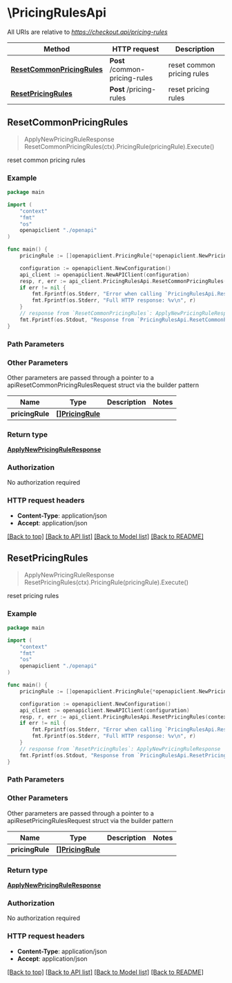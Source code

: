 # \PricingRulesApi

All URIs are relative to *https://checkout.api/pricing-rules*

Method | HTTP request | Description
------------- | ------------- | -------------
[**ResetCommonPricingRules**](PricingRulesApi.md#ResetCommonPricingRules) | **Post** /common-pricing-rules | reset common pricing rules
[**ResetPricingRules**](PricingRulesApi.md#ResetPricingRules) | **Post** /pricing-rules | reset pricing rules



## ResetCommonPricingRules

> ApplyNewPricingRuleResponse ResetCommonPricingRules(ctx).PricingRule(pricingRule).Execute()

reset common pricing rules

### Example

```go
package main

import (
    "context"
    "fmt"
    "os"
    openapiclient "./openapi"
)

func main() {
    pricingRule := []openapiclient.PricingRule{*openapiclient.NewPricingRule(int32(123), "Sku_example", int32(123))} // []PricingRule | 

    configuration := openapiclient.NewConfiguration()
    api_client := openapiclient.NewAPIClient(configuration)
    resp, r, err := api_client.PricingRulesApi.ResetCommonPricingRules(context.Background()).PricingRule(pricingRule).Execute()
    if err != nil {
        fmt.Fprintf(os.Stderr, "Error when calling `PricingRulesApi.ResetCommonPricingRules``: %v\n", err)
        fmt.Fprintf(os.Stderr, "Full HTTP response: %v\n", r)
    }
    // response from `ResetCommonPricingRules`: ApplyNewPricingRuleResponse
    fmt.Fprintf(os.Stdout, "Response from `PricingRulesApi.ResetCommonPricingRules`: %v\n", resp)
}
```

### Path Parameters



### Other Parameters

Other parameters are passed through a pointer to a apiResetCommonPricingRulesRequest struct via the builder pattern


Name | Type | Description  | Notes
------------- | ------------- | ------------- | -------------
 **pricingRule** | [**[]PricingRule**](PricingRule.md) |  | 

### Return type

[**ApplyNewPricingRuleResponse**](ApplyNewPricingRuleResponse.md)

### Authorization

No authorization required

### HTTP request headers

- **Content-Type**: application/json
- **Accept**: application/json

[[Back to top]](#) [[Back to API list]](../README.md#documentation-for-api-endpoints)
[[Back to Model list]](../README.md#documentation-for-models)
[[Back to README]](../README.md)


## ResetPricingRules

> ApplyNewPricingRuleResponse ResetPricingRules(ctx).PricingRule(pricingRule).Execute()

reset pricing rules

### Example

```go
package main

import (
    "context"
    "fmt"
    "os"
    openapiclient "./openapi"
)

func main() {
    pricingRule := []openapiclient.PricingRule{*openapiclient.NewPricingRule(int32(123), "Sku_example", int32(123))} // []PricingRule | 

    configuration := openapiclient.NewConfiguration()
    api_client := openapiclient.NewAPIClient(configuration)
    resp, r, err := api_client.PricingRulesApi.ResetPricingRules(context.Background()).PricingRule(pricingRule).Execute()
    if err != nil {
        fmt.Fprintf(os.Stderr, "Error when calling `PricingRulesApi.ResetPricingRules``: %v\n", err)
        fmt.Fprintf(os.Stderr, "Full HTTP response: %v\n", r)
    }
    // response from `ResetPricingRules`: ApplyNewPricingRuleResponse
    fmt.Fprintf(os.Stdout, "Response from `PricingRulesApi.ResetPricingRules`: %v\n", resp)
}
```

### Path Parameters



### Other Parameters

Other parameters are passed through a pointer to a apiResetPricingRulesRequest struct via the builder pattern


Name | Type | Description  | Notes
------------- | ------------- | ------------- | -------------
 **pricingRule** | [**[]PricingRule**](PricingRule.md) |  | 

### Return type

[**ApplyNewPricingRuleResponse**](ApplyNewPricingRuleResponse.md)

### Authorization

No authorization required

### HTTP request headers

- **Content-Type**: application/json
- **Accept**: application/json

[[Back to top]](#) [[Back to API list]](../README.md#documentation-for-api-endpoints)
[[Back to Model list]](../README.md#documentation-for-models)
[[Back to README]](../README.md)

